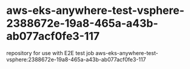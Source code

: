 # aws-eks-anywhere-test-vsphere-2388672e-19a8-465a-a43b-ab077acf0fe3-117
repository for use with E2E test job aws-eks-anywhere-test-vsphere:2388672e-19a8-465a-a43b-ab077acf0fe3-117
